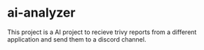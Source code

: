 # ai-analyzer
This project is a AI project to recieve trivy reports from a different application and send them to a discord channel.
